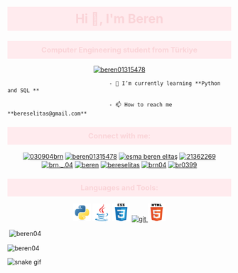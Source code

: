 <h1 align="center" style="color:#FAD4D8; background-color: #FFEBEE; padding: 10px;">Hi 👋, I'm Beren</h1>
<h3 align="center" style="color:#FAD4D8; background-color: #FFEBEE; padding: 10px;">Computer Engineering student from Türkiye</h3>

<p align="center"> <a href="https://twitter.com/beren01315478" target="blank"><img src="https://img.shields.io/twitter/follow/beren01315478?logo=twitter&style=for-the-badge" alt="beren01315478" /></a> </p>

                                    - 🌱 I’m currently learning **Python and SQL **

                                    - 📫 How to reach me **bereselitas@gmail.com**

<h3 align="center" style="color:#FAD4D8; background-color: #FFEBEE; padding: 10px;">Connect with me:</h3>
<p align="center">
<a href="https://codepen.io/030904brn" target="blank"><img align="center" src="https://raw.githubusercontent.com/rahuldkjain/github-profile-readme-generator/master/src/images/icons/Social/codepen.svg" alt="030904brn" height="30" width="40" /></a>
<a href="https://twitter.com/beren01315478" target="blank"><img align="center" src="https://raw.githubusercontent.com/rahuldkjain/github-profile-readme-generator/master/src/images/icons/Social/twitter.svg" alt="beren01315478" height="30" width="40" /></a>
<a href="https://linkedin.com/in/esma-beren-elitaş" target="blank"><img align="center" src="https://raw.githubusercontent.com/rahuldkjain/github-profile-readme-generator/master/src/images/icons/Social/linked-in-alt.svg" alt="esma beren elitaş" height="30" width="40" /></a>
<a href="https://stackoverflow.com/users/21362269" target="blank"><img align="center" src="https://raw.githubusercontent.com/rahuldkjain/github-profile-readme-generator/master/src/images/icons/Social/stack-overflow.svg" alt="21362269" height="30" width="40" /></a>
<a href="https://instagram.com/brn._.04" target="blank"><img align="center" src="https://raw.githubusercontent.com/rahuldkjain/github-profile-readme-generator/master/src/images/icons/Social/instagram.svg" alt="brn._.04" height="30" width="40" /></a>
<a href="https://www.youtube.com/c/beren" target="blank"><img align="center" src="https://raw.githubusercontent.com/rahuldkjain/github-profile-readme-generator/master/src/images/icons/Social/youtube.svg" alt="beren" height="30" width="40" /></a>
<a href="https://www.hackerrank.com/bereselitas" target="blank"><img align="center" src="https://raw.githubusercontent.com/rahuldkjain/github-profile-readme-generator/master/src/images/icons/Social/hackerrank.svg" alt="bereselitas" height="30" width="40" /></a>
<a href="https://www.leetcode.com/brn04" target="blank"><img align="center" src="https://raw.githubusercontent.com/rahuldkjain/github-profile-readme-generator/master/src/images/icons/Social/leet-code.svg" alt="brn04" height="30" width="40" /></a>
<a href="https://discord.gg/br0399" target="blank"><img align="center" src="https://raw.githubusercontent.com/rahuldkjain/github-profile-readme-generator/master/src/images/icons/Social/discord.svg" alt="br0399" height="30" width="40" /></a>
</p>

<h3 align="center" style="color:#FAD4D8; background-color: #FFEBEE; padding: 10px;">Languages and Tools:</h3>
<p align="center"> 
  <img src="https://raw.githubusercontent.com/devicons/devicon/master/icons/python/python-original.svg" alt="python" width="40" height="40"/> 
  <img src="https://raw.githubusercontent.com/devicons/devicon/master/icons/java/java-original.svg" alt="java" width="40" height="40"/> 
  <img src="https://raw.githubusercontent.com/devicons/devicon/master/icons/css3/css3-original-wordmark.svg" alt="css3" width="40" height="40"/> 
  <a href="https://git-scm.com/" target="_blank" rel="noreferrer"> 
    <img src="https://www.vectorlogo.zone/logos/git-scm/git-scm-icon.svg" alt="git" width="40" height="40"/> 
  </a> 
  <a href="https://www.w3.org/html/" target="_blank" rel="noreferrer"> 
    <img src="https://raw.githubusercontent.com/devicons/devicon/master/icons/html5/html5-original-wordmark.svg" alt="html5" width="40" height="40"/> 
  </a> 
</p>

<p>&nbsp;<img align="center" src="https://github-readme-stats.vercel.app/api?username=beren04&show_icons=true&title_color=efa3df&text_color=efa3df&locale=en" alt="beren04" /></p>

<p><img align="center" src="https://github-readme-streak-stats.herokuapp.com/?user=beren04&theme=dark" alt="beren04" /></p>

![snake gif](https://github.com/beren04/beren04/blob/output/github-contribution-grid-snake.gif)
